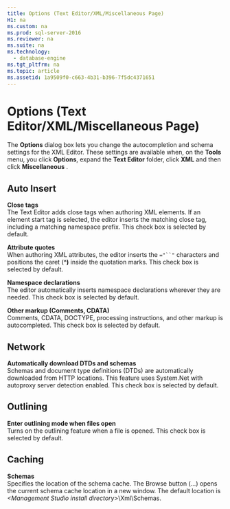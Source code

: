 ```yaml
---
title: Options (Text Editor/XML/Miscellaneous Page)
H1: na
ms.custom: na
ms.prod: sql-server-2016
ms.reviewer: na
ms.suite: na
ms.technology: 
  - database-engine
ms.tgt_pltfrm: na
ms.topic: article
ms.assetid: 1a9509f0-c663-4b31-b396-7f5dc4371651
---
```

# Options (Text Editor/XML/Miscellaneous Page)
  The **Options** dialog box lets you change the autocompletion and schema settings for the XML Editor. These settings are available when, on the **Tools** menu, you click **Options**, expand the **Text Editor** folder, click **XML** and then click **Miscellaneous** .  
  
## Auto Insert  
 **Close tags**  
 The Text Editor adds close tags when authoring XML elements. If an element start tag is selected, the editor inserts the matching close tag, including a matching namespace prefix. This check box is selected by default.  
  
 **Attribute quotes**  
 When authoring XML attributes, the editor inserts the `="``"` characters and positions the caret (**^)** inside the quotation marks. This check box is selected by default.  
  
 **Namespace declarations**  
 The editor automatically inserts namespace declarations wherever they are needed. This check box is selected by default.  
  
 **Other markup (Comments, CDATA)**  
 Comments, CDATA, DOCTYPE, processing instructions, and other markup is autocompleted. This check box is selected by default.  
  
## Network  
 **Automatically download DTDs and schemas**  
 Schemas and document type definitions (DTDs) are automatically downloaded from HTTP locations. This feature uses System.Net with autoproxy server detection enabled. This check box is selected by default.  
  
## Outlining  
 **Enter outlining mode when files open**  
 Turns on the outlining feature when a file is opened. This check box is selected by default.  
  
## Caching  
 **Schemas**  
 Specifies the location of the schema cache. The Browse button (...) opens the current schema cache location in a new window. The default location is *<Management Studio install directory\>*\Xml\Schemas.  
  
  